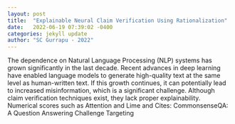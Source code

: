 ```yaml
---
layout: post
title:  "Explainable Neural Claim Verification Using Rationalization"
date:   2022-06-19 07:39:02 -0400
categories: jekyll update
author: "SC Gurrapu - 2022"
---
```

The dependence on Natural Language Processing (NLP) systems has grown significantly in the last decade. Recent advances in deep learning have enabled language models to generate high-quality text at the same level as human-written text. If this growth continues, it can potentially lead to increased misinformation, which is a significant challenge. Although claim verification techniques exist, they lack proper explainability. Numerical scores such as Attention and Lime and 
Cites: CommonsenseQA: A Question Answering Challenge Targeting
